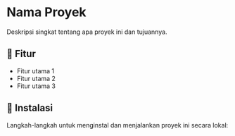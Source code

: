 # Nama Proyek
Deskripsi singkat tentang apa proyek ini dan tujuannya.

## 🔧 Fitur
- Fitur utama 1
- Fitur utama 2
- Fitur utama 3

## 🚀 Instalasi
Langkah-langkah untuk menginstal dan menjalankan proyek ini secara lokal:
